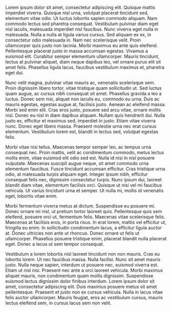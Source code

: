 Lorem ipsum dolor sit amet, consectetur adipiscing elit. Quisque mattis imperdiet viverra. Quisque nisl urna, volutpat placerat tincidunt sed, elementum vitae odio. Ut luctus lobortis sapien commodo aliquam. Nam commodo lectus sed pharetra consequat. Vestibulum pulvinar diam eget nisl iaculis, malesuada imperdiet nisl faucibus. Nunc viverra eget nulla in malesuada. Nulla a nulla at ligula varius cursus. Sed aliquam ex ex, in consectetur odio malesuada in. Nam nec scelerisque velit. Proin ullamcorper quis justo non lacinia. Morbi maximus eu ante quis eleifend. Pellentesque placerat justo in massa accumsan egestas. Vivamus a euismod elit. Curabitur semper elementum ullamcorper. Mauris tincidunt, lectus at pulvinar aliquet, diam neque dapibus leo, vel ornare purus elit sit amet felis. Phasellus ligula lacus, faucibus vestibulum maximus et, pharetra eget dui.

Nunc velit magna, pulvinar vitae mauris ac, venenatis scelerisque sem. Proin dignissim libero tortor, vitae tristique quam sollicitudin ut. Sed luctus quam augue, ac cursus nibh consequat sit amet. Phasellus gravida a leo a luctus. Donec sem nisi, aliquet non iaculis eu, commodo eu urna. Duis ac mauris egestas, egestas augue at, facilisis justo. Aenean ac eleifend massa. Morbi sed enim elit. Cras eros justo, posuere sed arcu vitae, ornare mollis nisl. Donec eu nisl in diam dapibus aliquam. Nullam quis hendrerit dui. Nulla justo ex, efficitur et maximus sed, imperdiet in justo. Etiam vitae viverra nunc. Donec eget libero massa. Praesent molestie urna nec erat cursus elementum. Vestibulum lorem est, blandit in lectus sed, volutpat egestas felis.

Morbi vitae nisi tellus. Maecenas tempor semper leo, ac tempus urna consequat nec. Proin mattis, velit ac condimentum commodo, metus lectus mollis enim, vitae euismod elit odio sed est. Nulla id nisi in nisl posuere vulputate. Maecenas suscipit augue neque, sit amet commodo urna elementum faucibus. Fusce tincidunt accumsan efficitur. Cras tristique urna odio, at malesuada turpis aliquam eget. Integer ipsum nibh, efficitur consequat felis nec, dignissim consectetur turpis. Nunc ipsum dui, laoreet blandit diam vitae, elementum facilisis orci. Quisque ut nisi vel mi faucibus vehicula. Ut varius tincidunt urna et semper. Ut nulla mi, mollis id venenatis eget, lobortis vitae enim.

Morbi fermentum viverra metus at dictum. Suspendisse eu posuere mi. Donec ornare mi nisl, ut pretium tortor laoreet quis. Pellentesque quis sem eleifend, posuere orci ut, fermentum felis. Maecenas vitae scelerisque felis. Maecenas at facilisis eros, in porta risus. In erat lorem, mattis vel efficitur ut, fringilla eu enim. In sollicitudin condimentum lacus, a efficitur ligula auctor at. Donec ultricies non ante ut rhoncus. Donec ornare ut felis ut ullamcorper. Phasellus posuere tristique enim, placerat blandit nulla placerat eget. Donec a lacus ut sem tempor consequat.

Vestibulum a lorem lobortis nisl laoreet tincidunt non non mauris. Cras eu lobortis lorem. Ut nec faucibus massa. Nulla facilisi. Nunc sit amet mauris justo. Nulla neque sapien, interdum ut posuere nec, euismod viverra est. Etiam ut nisl nisi. Praesent nec ante a orci laoreet vehicula. Morbi maximus aliquet mauris, non condimentum quam mollis dignissim. Suspendisse euismod lectus dignissim dolor finibus interdum. Lorem ipsum dolor sit amet, consectetur adipiscing elit. Duis maximus posuere metus sit amet pellentesque. Praesent et justo non ex cursus vehicula. Nulla in lacus vitae felis auctor ullamcorper. Mauris feugiat, eros ac vestibulum cursus, mauris lectus eleifend sem, in cursus lacus sem non velit.